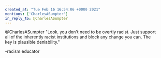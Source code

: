 ```yaml
---
created_at: "Tue Feb 16 16:54:06 +0000 2021"
mentions: ['CharlesASumpter']
in_reply_to: @CharlesASumpter
---
```


@CharlesASumpter "Look, you don't need to be overtly racist. Just support all of the inherently racist institutions and block any change you can. The key is plausible deniability."

-racism educator
